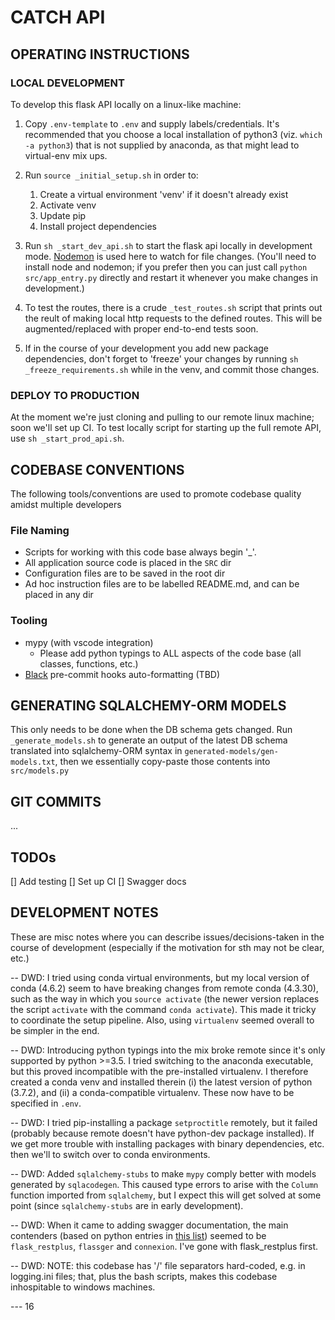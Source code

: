 # CATCH API

## OPERATING INSTRUCTIONS

### LOCAL DEVELOPMENT

To develop this flask API locally on a linux-like machine:

1. Copy `.env-template` to `.env` and supply labels/credentials. It's recommended that you choose a local installation of python3 (viz. `which -a python3`) that is not supplied by anaconda, as that might lead to virtual-env mix ups.

2. Run `source _initial_setup.sh` in order to:

    1. Create a virtual environment 'venv' if it doesn't already exist
    2. Activate venv
    3. Update pip
    4. Install project dependencies

3. Run `sh _start_dev_api.sh` to start the flask api locally in development mode. [Nodemon](https://www.npmjs.com/package/nodemon) is used here to watch for file changes. (You'll need to install node and nodemon; if you prefer then you can just call `python src/app_entry.py` directly and restart it whenever you make changes in development.)

4. To test the routes, there is a crude `_test_routes.sh` script that prints out the reult of making local http requests to the defined routes. This will be augmented/replaced with proper end-to-end tests soon.

5. If in the course of your development you add new package dependencies, don't forget to 'freeze' your changes by running `sh _freeze_requirements.sh` while in the venv, and commit those changes.

### DEPLOY TO PRODUCTION

At the moment we're just cloning and pulling to our remote linux machine; soon we'll set up CI. To test locally script for starting up the full remote API, use `sh _start_prod_api.sh`.

## CODEBASE CONVENTIONS

The following tools/conventions are used to promote codebase quality amidst multiple developers

### File Naming

-   Scripts for working with this code base always begin '\_'.
-   All application source code is placed in the `SRC` dir
-   Configuration files are to be saved in the root dir
-   Ad hoc instruction files are to be labelled README.md, and can be placed in any dir

### Tooling

-   mypy (with vscode integration)
    -   Please add python typings to ALL aspects of the code base (all classes, functions, etc.)
-   [Black](https://www.mattlayman.com/blog/2018/python-code-black/) pre-commit hooks auto-formatting (TBD)

## GENERATING SQLALCHEMY-ORM MODELS

This only needs to be done when the DB schema gets changed. Run `_generate_models.sh` to generate an output of the latest DB schema translated into sqlalchemy-ORM syntax in `generated-models/gen-models.txt`, then we essentially copy-paste those contents into `src/models.py`

## GIT COMMITS

...

## TODOs

[] Add testing
[] Set up CI
[] Swagger docs

## DEVELOPMENT NOTES

These are misc notes where you can describe issues/decisions-taken in the course of development (especially if the motivation for sth may not be clear, etc.)

-- DWD: I tried using conda virtual environments, but my local version of conda (4.6.2) seem to have breaking changes from remote conda (4.3.30), such as the way in which you `source activate` (the newer version replaces the script `activate` with the command `conda activate`). This made it tricky to coordinate the setup pipeline. Also, using `virtualenv` seemed overall to be simpler in the end.

-- DWD: Introducing python typings into the mix broke remote since it's only supported by python >=3.5. I tried switching to the anaconda executable, but this proved incompatible with the pre-installed virtualenv. I therefore created a conda venv and installed therein (i) the latest version of python (3.7.2), and (ii) a conda-compatible virtualenv. These now have to be specified in `.env`.

-- DWD: I tried pip-installing a package `setproctitle` remotely, but it failed (probably because remote doesn't have python-dev package installed). If we get more trouble with installing packages with binary dependencies, etc. then we'll to switch over to conda environments.

-- DWD: Added `sqlalchemy-stubs` to make `mypy` comply better with models generated by `sqlacodegen`. This caused type errors to arise with the `Column` function imported from `sqlalchemy`, but I expect this will get solved at some point (since `sqlalchemy-stubs` are in early development).

-- DWD: When it came to adding swagger documentation, the main contenders (based on python entries in [this list](https://swagger.io/tools/open-source/open-source-integrations/)) seemed to be `flask_restplus`, `flassger` and `connexion`. I've gone with flask_restplus first.

-- DWD: NOTE: this codebase has '/' file separators hard-coded, e.g. in logging.ini files; that, plus the bash scripts, makes this codebase inhospitable to windows machines.

--- 16
